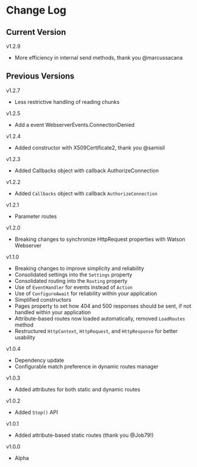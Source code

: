 # Change Log

## Current Version

v1.2.9

- More efficiency in internal send methods, thank you @marcussacana

## Previous Versions

v1.2.7

- Less restrictive handling of reading chunks

v1.2.5

- Add a event WebserverEvents.ConnectionDenied

v1.2.4

- Added constructor with X509Certificate2, thank you @samisil

v1.2.3

- Added Callbacks object with callback AuthorizeConnection

v1.2.2

- Added ```Callbacks``` object with callback ```AuthorizeConnection```

v1.2.1

- Parameter routes

v1.2.0

- Breaking changes to synchronize HttpRequest properties with Watson Webserver

v1.1.0

- Breaking changes to improve simplicity and reliability
- Consolidated settings into the ```Settings``` property
- Consolidated routing into the ```Routing``` property
- Use of ```EventHandler``` for events instead of ```Action```
- Use of ```ConfigureAwait``` for reliability within your application
- Simplified constructors
- Pages property to set how 404 and 500 responses should be sent, if not handled within your application
- Attribute-based routes now loaded automatically, removed ```LoadRoutes``` method
- Restructured ```HttpContext```, ```HttpRequest```, and ```HttpResponse``` for better usability

v1.0.4

- Dependency update
- Configurable match preference in dynamic routes manager

v1.0.3

- Added attributes for both static and dynamic routes

v1.0.2

- Added ```Stop()``` API

v1.0.1

- Added attribute-based static routes (thank you @Job79!)

v1.0.0

- Alpha 
